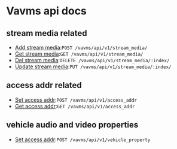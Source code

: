 # Vavms api docs

## stream media related

* [Add stream media](stream_media/post.md):`POST /vavms/api/v1/stream_media/`
* [Get stream media](stream_media/get.md):`GET /vavms/api/v1/stream_media/`
* [Del stream media](stream_media/index/del.md):`DELETE /vavms/api/v1/stream_media/:index/`
* [Update stream media](stream_media/index/update.md):`PUT /vavms/api/v1/stream_media/:index/`

## access addr related

* [Set access addr](access_addr/post.md):`POST /vavms/api/v1/access_addr`
* [Get access addr](access_addr/get.md):`GET /vavms/api/v1/access_addr`

## vehicle audio and video properties

* [Set access addr](vehicle_property/post.md):`POST /vavms/api/v1/vehicle_property`
